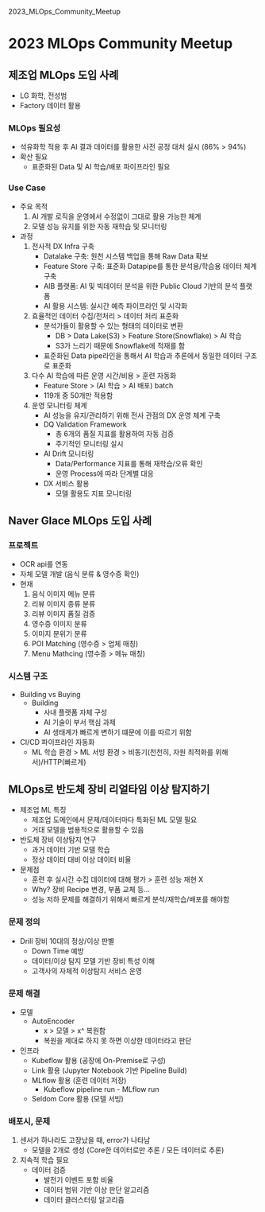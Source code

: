 2023_MLOps_Community_Meetup

# 2023 MLOps Community Meetup

## 제조업 MLOps 도입 사례
- LG 화학, 전성범
- Factory 데이터 활용

### MLOps 필요성
- 석유화학 적용 후 AI 결과 데이터를 활용한 사전 공정 대처 실시 (86% > 94%)
- 확산 필요
    - 표준화된 Data 및 AI 학습/배포 파이프라인 필요

### Use Case
- 주요 목적
    1. AI 개발 로직을 운영에서 수정없이 그대로 활용 가능한 체계
    1. 모델 성능 유지를 위한 자동 재학습 및 모니터링
- 과정
    1. 전사적 DX Infra 구축
        - Datalake 구축: 원천 시스템 백업을 통해 Raw Data 확보
        - Feature Store 구축: 표준화 Datapipe를 통한 분석용/학습용 데이터 체계 구축
        - AIB 플랫폼: AI 및 빅데이터 분석을 위한 Public Cloud 기반의 분석 플랫폼
        - AI 활용 시스템: 실시간 예측 파이프라인 및 시각화
    1. 효율적인 데이터 수집/전처리 > 데이터 처리 표준화
        - 분석가들이 활용할 수 있는 형태의 데이터로 변환
            - DB > Data Lake(S3) > Feature Store(Snowflake) > AI 학습
            - S3가 느리기 때문에 Snowflake에 적재를 함
        - 표준화된 Data pipe라인을 통해서 AI 학습과 추론에서 동일한 데이터 구조로 표준화
    1. 다수 AI 학습에 따른 운영 시간/비용 > 훈련 자동화
        - Feature Store > (AI 학습 > AI 배포) batch
        - 119개 중 50개만 적용함
    1. 운영 모니터링 체계
        - AI 성능을 유지/관리하기 위해 전사 관점의 DX 운영 체계 구축
        - DQ Validation Framework
            - 총 6개의 품질 지표를 활용하여 자동 검증
            - 주기적인 모니터링 실시
        - AI Drift 모니터링
            - Data/Performance 지표를 통해 재학습/오류 확인
            - 운영 Process에 따라 단계별 대응
        - DX 서비스 활용
            - 모델 활용도 지표 모니터링


## Naver Glace MLOps 도입 사례

### 프로젝트
- OCR api를 연동
- 자체 모델 개발 (음식 분류 & 영수증 확인)
- 현재
    1. 음식 이미지 메뉴 분류
    1. 리뷰 이미지 종류 분류
    1. 리뷰 이미지 품질 검증
    1. 영수증 이미지 분류
    1. 이미지 분위기 분류
    1. POI Matching (영수증 > 업체 매칭)
    1. Menu Mathcing (영수증 > 메뉴 매칭)

###  시스템 구조
- Building vs Buying
    - Building
        - 사내 플랫폼 자체 구성
        - AI 기술이 부서 핵심 과제
        - AI 생태계가 빠르게 변하기 떄문에 이를 따르기 위함
- CI/CD 파이프라인 자동화
    - ML 학습 환경 > ML 서빙 환경 > 비동기(천천히, 자원 최적화를 위해서)/HTTP(빠르게)


## MLOps로 반도체 장비 리얼타임 이상 탐지하기
- 제조업 ML 특징
    - 제조업 도메인에서 문제/데이터마다 특화된 ML 모델 필요
    - 거대 모델을 범용적으로 활용할 수 있음
- 반도체 장비 이상탐지 연구
    - 과거 데이터 기반 모델 학습
    - 정상 데이터 대비 이상 데이터 비율
- 문제점
    - 훈련 후 실시간 수집 데이터에 대해 평가 > 훈련 성능 재현 X
    - Why? 장비 Recipe 변경, 부품 교체 등...
    - 성능 저하 문제를 해결하기 위해서 빠르게 분석/재학습/배포를 해야함

### 문제 정의
- Drill 장비 10대의 정상/이상 판별
    - Down Time 예방
    - 데이터/이상 탐지 모델 기반 장비 특성 이해
    - 고객사의 자체적 이상탐지 서비스 운영

### 문제 해결
- 모델
    - AutoEncoder
        - x > 모델 > x^ 복원함
        - 복원을 제대로 하지 못 하면 이상한 데이터라고 판단
- 인프라
    - Kubeflow 활용 (공장에 On-Premise로 구성)
    - Link 활용 (Jupyter Notebook 기반 Pipeline Build)
    - MLflow 활용 (훈련 데이터 저장)
        - Kubeflow pipeline run - MLflow run
    - Seldom Core 활용 (모델 서빙)

### 배포시, 문제
1. 센서가 하나라도 고장났을 때, error가 나타남
    - 모델을 2개로 생성 (Core한 데이터로만 추론 / 모든 데이터로 추론)
1. 지속적 학습 필요
    - 데이터 검증
        - 발전기 이벤트 포함 비율
        - 데이터 범위 기반 이상 판단 알고리즘
        - 데이터 클러스터링 알고리즘




